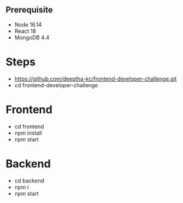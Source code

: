 ## Prerequisite
- Node 16.14
- React 18
- MongoDB 4.4

# Steps
- https://github.com/deeptha-kc/frontend-developer-challenge.git
- cd frontend-developer-challenge

# Frontend

- cd frontend
- npm install
- npm start

# Backend

- cd backend
- npm i
- npm start


